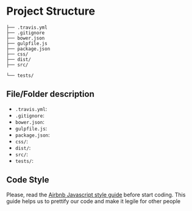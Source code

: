 Project Structure
====================
```
├── .travis.yml
├── .gitignore
├── bower.json
├── gulpfile.js
├── package.json
├── css/
├── dist/
├── src/

└── tests/
```

File/Folder description
------------------------
* `.travis.yml`:
* `.gitignore`:
* `bower.json`: 
* `gulpfile.js`: 
* `package.json`: 
* `css/`: 
* `dist/`: 
* `src/`: 
* `tests/`: 

Code Style
------------------------
Please, read the [Airbnb Javascript style guide](https://github.com/airbnb/javascript) before start coding. This guide helps us to prettify our code and make it legile for other people
